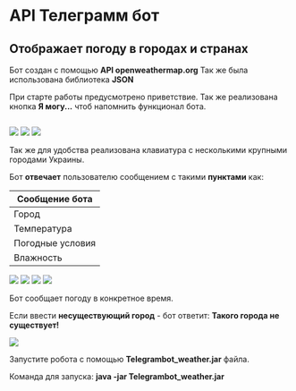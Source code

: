 # API Телеграмм бот
## Отображает погоду в городах и странах

Бот создан с помощью **API openweathermap.org**
Так же была использована библиотека **JSON**

При старте работы предусмотрено приветствие. Так же реализована кнопка **Я могу...** чтоб напомнить функционал бота.

 <img scr="Screenshot's/1.jpg" width="100" >

![](Screenshot's/2.jpg)
![](Screenshot's/3.jpg)
![](Screenshot's/4.jpg)

Так же для удобства реализована клавиатура с несколькими крупными городами Украины.

Бот **отвечает** пользователю сообщением с такими **пунктами** как:

**Сообщение бота** |
------------ |
Город  |
Температура| 
Погодные условия|
Влажность|

![](Screenshot's/5.jpg)
![](Screenshot's/6.jpg)
![](Screenshot's/7.jpg)
![](Screenshot's/8.jpg)

Бот сообщает погоду в конкретное время.

Если ввести **несуществующий город** - бот ответит: **Такого города не существует!**

![](Screenshot's/9.jpg)

Запустите робота с помощью **Telegrambot_weather.jar** файла.

Команда для запуска: **java -jar Telegrambot_weather.jar**
